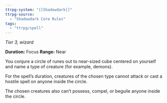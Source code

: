 ```yaml
---
ttrpg-system: "[[Shadowdark]]"
ttrpg-source: 
  - "Shadowdark Core Rules"
tags:
  - "ttrpg/spell"
---
```

*Tier 3, wizard*

**Duration:** Focus
**Range:** Near

You conjure a circle of runes out to near-sized cube centered on yourself and name a type of creature (for example, demons).

For the spell’s duration, creatures of the chosen type cannot attack or cast a hostile spell on anyone inside the circle.

The chosen creatures also can’t possess, compel, or beguile anyone inside the circle.


